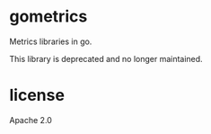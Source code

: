 # gometrics

Metrics libraries in go.

This library is deprecated and no longer maintained.

# license

Apache 2.0
